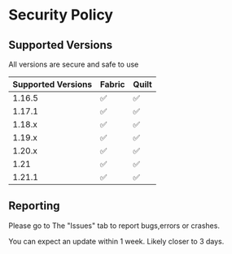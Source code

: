 # Security Policy

## Supported Versions

All versions are secure and safe to use

| Supported Versions| Fabric| Quilt |
|-------------------|:------|:-------
| 1.16.5            |    ✅|     ✅|
| 1.17.1            |    ✅|     ✅|
| 1.18.x            |    ✅|     ✅|
| 1.19.x            |    ✅|     ✅|
| 1.20.x            |    ✅|     ✅|
| 1.21              |    ✅|     ✅|
| 1.21.1            |    ✅|     ✅|

## Reporting

Please go to The "Issues" tab to report bugs,errors or crashes.

You can expect an update within 1 week. Likely closer to 3 days.
